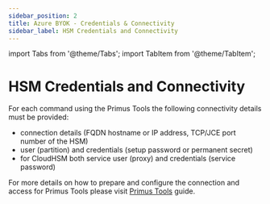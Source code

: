 ```yaml
---
sidebar_position: 2
title: Azure BYOK - Credentials & Connectivity
sidebar_label: HSM Credentials and Connectivity
---
```


import Tabs from '@theme/Tabs';
import TabItem from '@theme/TabItem';


# HSM Credentials and Connectivity
For each command using the Primus Tools the following connectivity details must be provided:
- connection details (FQDN hostname or IP address, TCP/JCE port number of the HSM)
- user (partition) and credentials (setup password or permanent secret)
- for CloudHSM both service user (proxy) and credentials (service password)

For more details on how to prepare and configure the connection and access for Primus Tools please visit [Primus Tools](/primus-tools/Installation/primus-tools-installation) guide.
